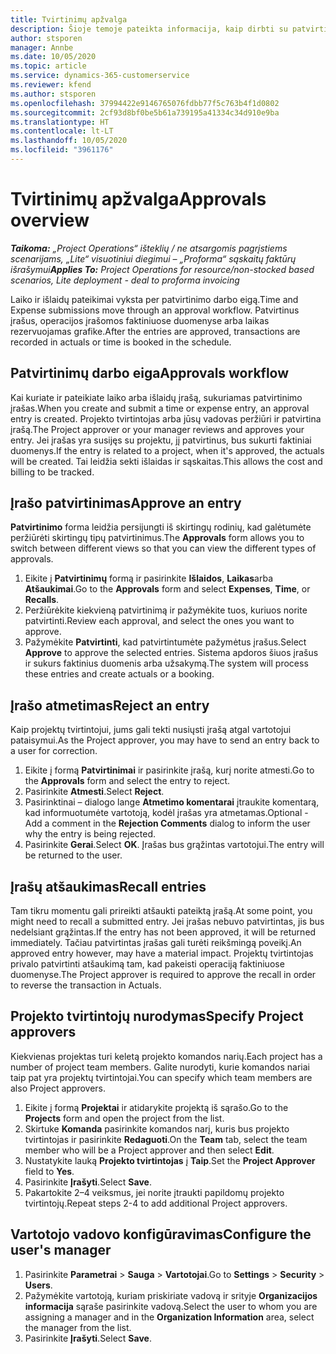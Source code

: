 ```yaml
---
title: Tvirtinimų apžvalga
description: Šioje temoje pateikta informacija, kaip dirbti su patvirtinimais programoje „Project Operations“.
author: stsporen
manager: Annbe
ms.date: 10/05/2020
ms.topic: article
ms.service: dynamics-365-customerservice
ms.reviewer: kfend
ms.author: stsporen
ms.openlocfilehash: 37994422e9146765076fdbb77f5c763b4f1d0802
ms.sourcegitcommit: 2cf93d8bf0be5b61a739195a41334c34d910e9ba
ms.translationtype: HT
ms.contentlocale: lt-LT
ms.lasthandoff: 10/05/2020
ms.locfileid: "3961176"
---
```

# <a name="approvals-overview"></a><span data-ttu-id="a7f8a-103">Tvirtinimų apžvalga</span><span class="sxs-lookup"><span data-stu-id="a7f8a-103">Approvals overview</span></span>

<span data-ttu-id="a7f8a-104">_**Taikoma:** „Project Operations“ išteklių / ne atsargomis pagrįstiems scenarijams, „Lite“ visuotiniui diegimui – „Proforma“ sąskaitų faktūrų išrašymui_</span><span class="sxs-lookup"><span data-stu-id="a7f8a-104">_**Applies To:** Project Operations for resource/non-stocked based scenarios, Lite deployment - deal to proforma invoicing_</span></span>

<span data-ttu-id="a7f8a-105">Laiko ir išlaidų pateikimai vyksta per patvirtinimo darbo eigą.</span><span class="sxs-lookup"><span data-stu-id="a7f8a-105">Time and Expense submissions move through an approval workflow.</span></span> <span data-ttu-id="a7f8a-106">Patvirtinus įrašus, operacijos įrašomos faktiniuose duomenyse arba laikas rezervuojamas grafike.</span><span class="sxs-lookup"><span data-stu-id="a7f8a-106">After the entries are approved, transactions are recorded in actuals or time is booked in the schedule.</span></span>

## <a name="approvals-workflow"></a><span data-ttu-id="a7f8a-107">Patvirtinimų darbo eiga</span><span class="sxs-lookup"><span data-stu-id="a7f8a-107">Approvals workflow</span></span>
<span data-ttu-id="a7f8a-108">Kai kuriate ir pateikiate laiko arba išlaidų įrašą, sukuriamas patvirtinimo įrašas.</span><span class="sxs-lookup"><span data-stu-id="a7f8a-108">When you create and submit a time or expense entry, an approval entry is created.</span></span> <span data-ttu-id="a7f8a-109">Projekto tvirtintojas arba jūsų vadovas peržiūri ir patvirtina įrašą.</span><span class="sxs-lookup"><span data-stu-id="a7f8a-109">The Project approver or your manager reviews and approves your entry.</span></span> <span data-ttu-id="a7f8a-110">Jei įrašas yra susijęs su projektu, jį patvirtinus, bus sukurti faktiniai duomenys.</span><span class="sxs-lookup"><span data-stu-id="a7f8a-110">If the entry is related to a project, when it's approved, the actuals will be created.</span></span> <span data-ttu-id="a7f8a-111">Tai leidžia sekti išlaidas ir sąskaitas.</span><span class="sxs-lookup"><span data-stu-id="a7f8a-111">This allows the cost and billing to be tracked.</span></span> 

## <a name="approve-an-entry"></a><span data-ttu-id="a7f8a-112">Įrašo patvirtinimas</span><span class="sxs-lookup"><span data-stu-id="a7f8a-112">Approve an entry</span></span>
<span data-ttu-id="a7f8a-113">**Patvirtinimo** forma leidžia persijungti iš skirtingų rodinių, kad galėtumėte peržiūrėti skirtingų tipų patvirtinimus.</span><span class="sxs-lookup"><span data-stu-id="a7f8a-113">The **Approvals** form allows you to switch between different views so that you can view the different types of approvals.</span></span>
  
1. <span data-ttu-id="a7f8a-114">Eikite į **Patvirtinimų** formą ir pasirinkite **Išlaidos**, **Laikas**arba **Atšaukimai**.</span><span class="sxs-lookup"><span data-stu-id="a7f8a-114">Go to the **Approvals** form and select **Expenses**, **Time**, or **Recalls**.</span></span>
2. <span data-ttu-id="a7f8a-115">Peržiūrėkite kiekvieną patvirtinimą ir pažymėkite tuos, kuriuos norite patvirtinti.</span><span class="sxs-lookup"><span data-stu-id="a7f8a-115">Review each approval, and select the ones you want to approve.</span></span>
3. <span data-ttu-id="a7f8a-116">Pažymėkite **Patvirtinti**, kad patvirtintumėte pažymėtus įrašus.</span><span class="sxs-lookup"><span data-stu-id="a7f8a-116">Select **Approve** to approve the selected entries.</span></span>
<span data-ttu-id="a7f8a-117">Sistema apdoros šiuos įrašus ir sukurs faktinius duomenis arba užsakymą.</span><span class="sxs-lookup"><span data-stu-id="a7f8a-117">The system will process these entries and create actuals or a booking.</span></span>

## <a name="reject-an-entry"></a><span data-ttu-id="a7f8a-118">Įrašo atmetimas</span><span class="sxs-lookup"><span data-stu-id="a7f8a-118">Reject an entry</span></span>
<span data-ttu-id="a7f8a-119">Kaip projektų tvirtintojui, jums gali tekti nusiųsti įrašą atgal vartotojui pataisymui.</span><span class="sxs-lookup"><span data-stu-id="a7f8a-119">As the Project approver, you may have to send an entry back to a user for correction.</span></span>
  
1. <span data-ttu-id="a7f8a-120">Eikite į formą **Patvirtinimai** ir pasirinkite įrašą, kurį norite atmesti.</span><span class="sxs-lookup"><span data-stu-id="a7f8a-120">Go to the **Approvals** form and select the entry to reject.</span></span> 
2. <span data-ttu-id="a7f8a-121">Pasirinkite **Atmesti**.</span><span class="sxs-lookup"><span data-stu-id="a7f8a-121">Select **Reject**.</span></span>
3. <span data-ttu-id="a7f8a-122">Pasirinktinai – dialogo lange **Atmetimo komentarai** įtraukite komentarą, kad informuotumėte vartotoją, kodėl įrašas yra atmetamas.</span><span class="sxs-lookup"><span data-stu-id="a7f8a-122">Optional - Add a comment in the **Rejection Comments** dialog to inform the user why the entry is being rejected.</span></span>
4. <span data-ttu-id="a7f8a-123">Pasirinkite **Gerai**.</span><span class="sxs-lookup"><span data-stu-id="a7f8a-123">Select **OK**.</span></span> <span data-ttu-id="a7f8a-124">Įrašas bus grąžintas vartotojui.</span><span class="sxs-lookup"><span data-stu-id="a7f8a-124">The entry will be returned to the user.</span></span>
  
## <a name="recall-entries"></a><span data-ttu-id="a7f8a-125">Įrašų atšaukimas</span><span class="sxs-lookup"><span data-stu-id="a7f8a-125">Recall entries</span></span>
<span data-ttu-id="a7f8a-126">Tam tikru momentu gali prireikti atšaukti pateiktą įrašą.</span><span class="sxs-lookup"><span data-stu-id="a7f8a-126">At some point, you might need to recall a submitted entry.</span></span> <span data-ttu-id="a7f8a-127">Jei įrašas nebuvo patvirtintas, jis bus nedelsiant grąžintas.</span><span class="sxs-lookup"><span data-stu-id="a7f8a-127">If the entry has not been approved, it will be returned immediately.</span></span> <span data-ttu-id="a7f8a-128">Tačiau patvirtintas įrašas gali turėti reikšmingą poveikį.</span><span class="sxs-lookup"><span data-stu-id="a7f8a-128">An approved entry however, may have a material impact.</span></span> <span data-ttu-id="a7f8a-129">Projektų tvirtintojas privalo patvirtinti atšaukimą tam, kad pakeisti operaciją faktiniuose duomenyse.</span><span class="sxs-lookup"><span data-stu-id="a7f8a-129">The Project approver is required to approve the recall in order to reverse the transaction in Actuals.</span></span>

## <a name="specify-project-approvers"></a><span data-ttu-id="a7f8a-130">Projekto tvirtintojų nurodymas</span><span class="sxs-lookup"><span data-stu-id="a7f8a-130">Specify Project approvers</span></span>
<span data-ttu-id="a7f8a-131">Kiekvienas projektas turi keletą projekto komandos narių.</span><span class="sxs-lookup"><span data-stu-id="a7f8a-131">Each project has a number of project team members.</span></span> <span data-ttu-id="a7f8a-132">Galite nurodyti, kurie komandos nariai taip pat yra projektų tvirtintojai.</span><span class="sxs-lookup"><span data-stu-id="a7f8a-132">You can specify which team members are also Project approvers.</span></span>

1. <span data-ttu-id="a7f8a-133">Eikite į formą **Projektai** ir atidarykite projektą iš sąrašo.</span><span class="sxs-lookup"><span data-stu-id="a7f8a-133">Go to the **Projects** form and open the project from the list.</span></span>
2. <span data-ttu-id="a7f8a-134">Skirtuke **Komanda** pasirinkite komandos narį, kuris bus projekto tvirtintojas ir pasirinkite **Redaguoti**.</span><span class="sxs-lookup"><span data-stu-id="a7f8a-134">On the **Team** tab, select the team member who will be a Project approver and then select **Edit**.</span></span>
3. <span data-ttu-id="a7f8a-135">Nustatykite lauką **Projekto tvirtintojas** į **Taip**.</span><span class="sxs-lookup"><span data-stu-id="a7f8a-135">Set the **Project Approver** field to **Yes**.</span></span>
4. <span data-ttu-id="a7f8a-136">Pasirinkite **Įrašyti**.</span><span class="sxs-lookup"><span data-stu-id="a7f8a-136">Select **Save**.</span></span>
5. <span data-ttu-id="a7f8a-137">Pakartokite 2–4 veiksmus, jei norite įtraukti papildomų projekto tvirtintojų.</span><span class="sxs-lookup"><span data-stu-id="a7f8a-137">Repeat steps 2-4 to add additional Project approvers.</span></span>

## <a name="configure-the-users-manager"></a><span data-ttu-id="a7f8a-138">Vartotojo vadovo konfigūravimas</span><span class="sxs-lookup"><span data-stu-id="a7f8a-138">Configure the user's manager</span></span>

1. <span data-ttu-id="a7f8a-139">Pasirinkite **Parametrai** > **Sauga** > **Vartotojai**.</span><span class="sxs-lookup"><span data-stu-id="a7f8a-139">Go to **Settings** > **Security** > **Users**.</span></span>
2. <span data-ttu-id="a7f8a-140">Pažymėkite vartotoją, kuriam priskiriate vadovą ir srityje **Organizacijos informacija** sąraše pasirinkite vadovą.</span><span class="sxs-lookup"><span data-stu-id="a7f8a-140">Select the user to whom you are assigning a manager and in the **Organization Information** area, select the manager from the list.</span></span> 
3. <span data-ttu-id="a7f8a-141">Pasirinkite **Įrašyti**.</span><span class="sxs-lookup"><span data-stu-id="a7f8a-141">Select **Save**.</span></span>



